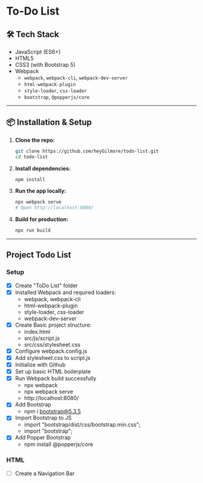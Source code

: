 # To-Do List

## 🛠️ Tech Stack

- JavaScript (ES6+)
- HTML5
- CSS3 (with Bootstrap 5)
- Webpack
  - `webpack`, `webpack-cli`, `webpack-dev-server`
  - `html-webpack-plugin`
  - `style-loader`, `css-loader`
  - `bootstrap`, `@popperjs/core`

---

## 📦 Installation & Setup

1. **Clone the repo:**
   ```bash
   git clone https://github.com/heyGilmore/todo-list.git
   cd todo-list
   ```
2. **Install dependencies:**
   ```bash
   npm install
   ```
3. **Run the app locally:**

   ```bash
   npx webpack serve
   # Open http://localhost:8080/
   ```

4. **Build for production:**
   ```bash
   npx run build
   ```

---

## Project Todo List

### Setup

- [x] Create "ToDo List" folder
- [x] Installed Webpack and required loaders:
  - webpack, webpack-cli
  - html-webpack-plugin
  - style-loader, css-loader
  - webpack-dev-server
- [x] Create Basic project structure:
  - index.html
  - src/js/script.js
  - src/css/stylesheet.css
- [x] Configure webpack.config.js
- [x] Add stylesheet.css to script.js
- [x] Initialize with Github
- [x] Set up basic HTML boilerplate
- [x] Run Webpack build successfully
    - npx webpack
  - npx webpack serve
  - http://localhost:8080/
- [x] Add Bootstrap
  - npm i bootstrap@5.3.5
- [x] Import Bootstrap to JS
  - import "bootstrap/dist/css/bootstrap.min.css";
  - import "bootstrap";
- [x] Add Popper Bootstrap
  - npm install @popperjs/core

### HTML

- [ ] Create a Navigation Bar
